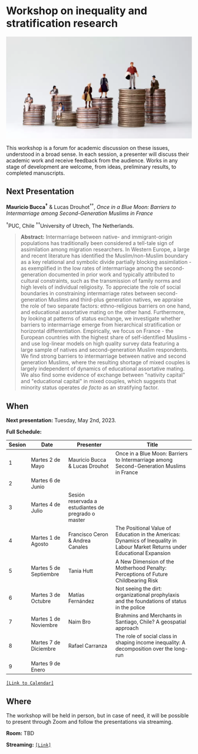 # Workshop on inequality and stratification research

![image](image.png)

This workshop is a forum for academic discussion on these issues, understood in a broad sense. In each session, a presenter will discuss their academic work and receive feedback from the audience. Works in any stage of development are welcome, from ideas, preliminary results, to completed manuscripts.

## Next Presentation

**Mauricio Bucca<sup>†</sup>** & Lucas Drouhot<sup>††</sup>, *Once in a Blue Moon: Barriers to Intermarriage among Second-Generation Muslims in France*

<sup>†</sup>PUC, Chile <sup>††</sup>University of Utrech, The Netherlands.

> **Abstract:** Intermarriage between native- and immigrant-origin populations has traditionally been considered a tell-tale sign of assimilation among migration researchers. In Western Europe, a large and recent literature has identified the Muslim/non-Muslim boundary as a key relational and symbolic divide partially blocking assimilation - as exemplified in the low rates of intermarriage among the second-generation documented in prior work and typically attributed to cultural constraints, such as the transmission of family norms and high levels of individual religiosity. To appreciate the role of social boundaries in constraining intermarriage rates between second-generation Muslims and third-plus generation natives, we appraise the role of two separate factors: ethno-religious barriers on one hand, and educational assortative mating on the other hand. Furthermore, by looking at patterns of status exchange, we investigate whether barriers to intermarriage  emerge from hierarchical stratification or horizontal differentiation. Empirically, we focus on France - the European countries with the highest share of self-identified Muslims - and use log-linear models on high quality survey data featuring a large sample of natives and second-generation Muslim respondents. We find strong barriers to intermarriage between native and second generation Muslims, where the resulting shortage of mixed couples is largely independent of dynamics of educational assortative mating. We also find some evidence of exchange between "nativity capital" and "educational capital" in mixed couples, which suggests that minority status operates *de facto* as an stratifying factor.

## When

**Next presentation:** Tuesday, May 2nd, 2023.

**Full Schedule:**

| Sesion  	| Date 	| Presenter 	| Title 	|
|---	|---	|---	|---	|
| 1 	| Martes 2 de Mayo 	| Mauricio Bucca & Lucas Drouhot 	| Once in a Blue Moon: Barriers to Intermarriage among Second-Generation Muslims in France 	|
| 2 	| Martes 6 de Junio 	|  	|  	|
| 3 	| Martes 4 de Julio 	| Sesión reservada a estudiantes de pregrado o master 	|  	|
| 4 	| Martes 1 de Agosto 	| Francisco Ceron & Andrea Canales 	| The Positional Value of Education in the Americas: Dynamics of Inequality in Labour Market Returns under Educational Expansion 	|
| 5 	| Martes 5 de Septiembre 	| Tania Hutt 	| A New Dimension of the Motherhood Penalty: Perceptions of Future Childbearing Risk 	|
| 6 	| Martes 3 de Octubre 	| Matías Fernández 	| Not seeing the dirt: organizational prophylaxis and the foundations of status in the police 	|
| 7 	| Martes 1 de Noviembre 	| Naim Bro 	| Brahmins and Merchants in Santiago, Chile? A geospatial approach 	|
| 8 	| Martes 7 de Diciembre 	| Rafael Carranza 	| The role of social class in shaping income inequality: A decomposition over the long-run 	|
| 9 	| Martes 9 de Enero 	|  	|  	|


[`[Link to Calendar]`](https://calendar.google.com/calendar/u/0?cid=Y18zNjRlZDk1MDc4OTc3ZjJjODY0YmNiODI4M2YzNjk0NzA3NzEyNTY3YzRjNDk1ZjhkMzBlNzM5ZGY5N2VhZTI3QGdyb3VwLmNhbGVuZGFyLmdvb2dsZS5jb20)

## Where

The workshop will be held in person, but in case of need, it will be possible to present through Zoom and follow the presentations via streaming. 

**Room:** TBD

**Streaming:**  [`[Link]`]()


